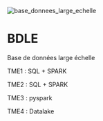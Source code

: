 <p>
  <img src="bdd.jpg" alt="base_donnees_large_echelle" align="center">
</p>

# BDLE

Base de données large échelle

TME1 : SQL + SPARK

TME2 : SQL + SPARK 

TME3 : pyspark

TME4 : Datalake
